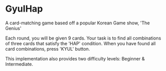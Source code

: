 # GyulHap
A card-matching game based off a popular Korean Game show, 'The Genius'

Each round, you will be given 9 cards.
Your task is to find all combinations of three cards that satisfy the 'HAP' condition.
When you have found all card combinations, press 'KYUL' button.

This implementation also provides two difficulty levels: Beginner & Intermediate.

<Screenshots of the application>
  
  
